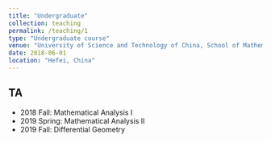 ```yaml
---
title: "Undergraduate"
collection: teaching
permalink: /teaching/1
type: "Undergraduate course"
venue: "University of Science and Technology of China, School of Mathematics science"
date: 2018-06-01
location: "Hefei, China"
---
```


## TA
* 2018 Fall: Mathematical Analysis I
* 2019 Spring: Mathematical Analysis II
* 2019 Fall: Differential Geometry

